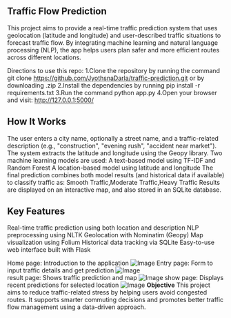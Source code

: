  **Traffic Flow Prediction**
 ---
 
This project aims to provide a real-time traffic prediction system that uses geolocation (latitude and longitude) and user-described traffic situations to forecast traffic flow. By integrating machine learning and natural language processing (NLP), the app helps users plan safer and more efficient routes across different locations.

Directions to use this repo:
1.Clone the repository by running the command git clone https://github.com/JyothsnaDarla/traffic-prediction.git or by downloading .zip
2.Install the dependencies by running pip install -r requirements.txt
3.Run the command python app.py
4.Open your browser and visit:
http://127.0.0.1:5000/

**How It Works**
---

The user enters a city name, optionally a street name, and a traffic-related description (e.g., "construction", "evening rush", "accident near market").
The system extracts the latitude and longitude using the Geopy library.
Two machine learning models are used:
A text-based model using TF-IDF and Random Forest
A location-based model using latitude and longitude
The final prediction combines both model results (and historical data if available) to classify traffic as:
Smooth Traffic,Moderate Traffic,Heavy Traffic
Results are displayed on an interactive map, and also stored in an SQLite database.

 **Key Features**
 ---
Real-time traffic prediction using both location and description
NLP preprocessing using NLTK
Geolocation with Nominatim (Geopy)
Map visualization using Folium
Historical data tracking via SQLite
Easy-to-use web interface built with Flask

Home page:
Introduction to the application
![Image](https://github.com/user-attachments/assets/1015e9e0-5fd5-4007-ac21-b059c667f83b)
Entry page:
Form to input traffic details and get prediction
![Image](https://github.com/user-attachments/assets/2576daa0-de5b-4909-96c4-33e4bb107ea9)  
result page:
Shows traffic prediction and map
![Image](https://github.com/user-attachments/assets/a9025736-fe2c-4d5c-913e-1c5feb98af9d)
show page:
Displays recent predictions for selected location
![Image](https://github.com/user-attachments/assets/ccb5c4ac-23cf-4d50-93fc-c738915c9b08)
**Objective**
This project aims to reduce traffic-related stress by helping users avoid congested routes. It supports smarter commuting decisions and promotes better traffic flow management using a data-driven approach.

